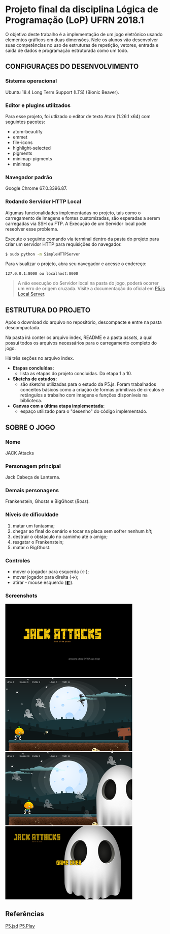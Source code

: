 # Projeto final da disciplina Lógica de Programação (LoP) UFRN 2018.1
O objetivo deste trabalho é a implementação de um jogo eletrônico usando elementos gráficos em duas dimensões. Nele os alunos vão desenvolver suas competências no uso de estruturas de repetição, vetores, entrada e saída de dados e programação estruturada como um todo.

## CONFIGURAÇES DO DESENVOLVIMENTO
### Sistema operacional
Ubuntu 18.4 Long Term Support (LTS) (Bionic Beaver).

### Editor e plugins utilizados

Para esse projeto, foi utlizado o editor de texto Atom (1.26.1 x64) com seguintes pacotes:

-   atom-beautify
-   emmet
-   file-icons
-   highlight-selected
-   pigments
-   minimap-pigments
-   minimap

### Navegador padrão
Google Chrome 67.0.3396.87.

### Rodando Servidor HTTP Local

Algumas funcionalidades implementadas no projeto, tais como o carregamento de imagens e fontes customizadas, são esperadas a serem carregadas via SSH ou FTP. A Execução de um Servidor local pode reseolver esse problema.

Execute o seguinte comando via terminal dentro da pasta do projeto para criar um servidor HTTP para requisições do navegador.

```sh
$ sudo python -m SimpleHTTPServer
```

Para visualizar o projeto, abra seu navegador e acesse o endereço:

    127.0.0.1:8000 ou localhost:8000
    
> A não execução do Servidor local na pasta do jogo, poderá ocorrer um erro de origem cruzada. Visite a documentação do oficial em [P5.js Local Server].

## ESTRUTURA DO PROJETO
Após o download do arquivo no repositório, descompacte e entre na pasta descompactada.

Na pasta irá conter os arquivo index, README e a pasta _assets_, a qual possui todos os arquivos necessários para o carregamento completo do jogo.

Há três seções no arquivo index.

-   **Etapas concluídas:**
    - lista as etapas do projeto concluídas. Da etapa 1 a 10.
-   **Sketchs de estudos:**
    - são sketchs utilizadas para o estudo da P5.js. Foram trabalhados conceitos básicos como a criação de formas primitivas de círculos e retângulos a trabalho com imagens e funções disponíveis na biblioteca.
-   **Canvas com a última etapa implementada:**
    - espaço utilizado para o "desenho" do código implementado.

## SOBRE O JOGO
### Nome
JACK Attacks
### Personagem principal
Jack Cabeça de Lanterna.
### Demais personagens
Frankenstein, Ghosts e BigGhost (_Boss_).
### Níveis de dificuldade
1.  matar um fantasma;
2.  chegar ao final do cenário e tocar na placa sem sofrer nenhum _hit_;
3.  destruir o obstaculo no caminho até o amigo;
4.  resgatar o Frankenstein;
5.  matar o BigGhost.

### Controles
-   mover o jogador para esquerda (&larr;);
-   mover jogador para direita (&rarr;);
-   atirar - mouse esquerdo (&#9703;).

### Screenshots
<p>
    <img src="assets/img/publish/start_screen.png" width="400px" />
    <img src="assets/img/publish/level_two.png" width="400px" />
    <img src="assets/img/publish/boss.png" width="400px" />
    <img src="assets/img/publish/game_over.png" width="400px" />
</p>

## Referências
[P5.jsd](https://p5js.org/reference/)
[P5.Play](http://p5play.molleindustria.org/docs/index.html)

[atom]: https://atom.io/
[P5.js Local Server]: https://github.com/processing/p5.js/wiki/Local-server
